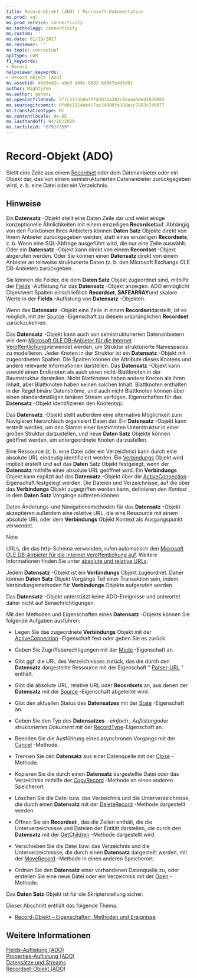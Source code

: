 ```yaml
---
title: Record-Objekt (ADO) | Microsoft-Dokumentation
ms.prod: sql
ms.prod_service: connectivity
ms.technology: connectivity
ms.custom: ''
ms.date: 01/19/2017
ms.reviewer: ''
ms.topic: conceptual
apitype: COM
f1_keywords:
- Record
helpviewer_keywords:
- Record object [ADO]
ms.assetid: db83ed2c-a8e3-460c-8682-64667e4d5d01
author: MightyPen
ms.author: genemi
ms.openlocfilehash: 5ffc515350bfff4307da382c05aae50ed1930802
ms.sourcegitcommit: 6fd8c1914de4c7ac24900fe388ecc7883c740077
ms.translationtype: MT
ms.contentlocale: de-DE
ms.lasthandoff: 04/26/2020
ms.locfileid: "67917359"
---
```

# <a name="record-object-ado"></a>Record-Objekt (ADO)
Stellt eine Zeile aus einem [Recordset](../../../ado/reference/ado-api/recordset-object-ado.md) oder dem Datenanbieter oder ein Objekt dar, das von einem semistrukturierten Datenanbieter zurückgegeben wird, z. b. eine Datei oder ein Verzeichnis.  
  
## <a name="remarks"></a>Hinweise  
 Ein **Datensatz** -Objekt stellt eine Daten Zeile dar und weist einige konzeptionelle Ähnlichkeiten mit einem einzeiligen **Recordset**auf. Abhängig von den Funktionen Ihres Anbieters können **Daten Satz** Objekte direkt von Ihrem Anbieter zurückgegeben werden, statt eines einzeiligen **Recordsets**, z. b. Wenn eine SQL-Abfrage ausgeführt wird, die nur eine Zeile auswählt. Oder ein **Datensatz** -Objekt kann direkt von einem **Recordset** -Objekt abgerufen werden. Oder Sie können einen **Datensatz** direkt von einem Anbieter an teilweise strukturierte Daten (z. b. den Microsoft Exchange OLE DB-Anbieter) zurückgeben.  
  
 Sie können die Felder, die dem **Daten Satz** Objekt zugeordnet sind, mithilfe der [Fields](../../../ado/reference/ado-api/fields-collection-ado.md) -Auflistung für das **Datensatz** -Objekt anzeigen. ADO ermöglicht Objektwert Spalten einschließlich **Recordset**, **SAFEARRAY**und skalare Werte in der **Fields** -Auflistung von **Datensatz** -Objekten.  
  
 Wenn das **Datensatz** -Objekt eine Zeile in einem **Recordset**darstellt, ist es möglich, mit der [Source](../../../ado/reference/ado-api/source-property-ado-record.md) -Eigenschaft zu diesem ursprünglichen **Recordset** zurückzukehren.  
  
 Das **Datensatz** -Objekt kann auch von semistrukturierten Datenanbietern wie dem [Microsoft OLE DB-Anbieter für die Internet Veröffentlichung](../../../ado/guide/appendixes/microsoft-ole-db-provider-for-internet-publishing.md)verwendet werden, um Struktur strukturierte Namespaces zu modellieren. Jeder Knoten in der Struktur ist ein **Datensatz** -Objekt mit zugeordneten Spalten. Die Spalten können die Attribute dieses Knotens und andere relevante Informationen darstellen. Das **Datensatz** -Objekt kann sowohl einen Endknoten als auch einen nicht-Blattknoten in der Baumstruktur darstellen. Nicht Blattknoten haben andere Knoten als ihren Inhalt, aber Blattknoten haben keinen solchen Inhalt. Blattknoten enthalten in der Regel binäre Datenströme, und auch nicht Blattknoten können über einen standardmäßigen binären Stream verfügen. Eigenschaften für das **Datensatz** -Objekt identifizieren den Knotentyp.  
  
 Das **Datensatz** -Objekt stellt außerdem eine alternative Möglichkeit zum Navigieren hierarchisch organisiert Daten dar. Ein **Datensatz** -Objekt kann erstellt werden, um den Stamm einer bestimmten Unterstruktur in einer großen Struktur darzustellen, und neue **Daten Satz** Objekte können geöffnet werden, um untergeordnete Knoten darzustellen.  
  
 Eine Ressource (z. b. eine Datei oder ein Verzeichnis) kann durch eine absolute URL eindeutig identifiziert werden. Ein [Verbindungs](../../../ado/reference/ado-api/connection-object-ado.md) Objekt wird implizit erstellt und auf das **Daten** Satz Objekt festgelegt, wenn der **Datensatz** mithilfe einer absolute URL geöffnet wird. Ein **Verbindungs** Objekt kann explizit auf das **Datensatz** -Objekt über die [ActiveConnection](../../../ado/reference/ado-api/activeconnection-property-ado.md) -Eigenschaft festgelegt werden. Die Dateien und Verzeichnisse, auf die über das **Verbindungs** Objekt zugegriffen werden kann, definieren den *Kontext* , in dem **Daten Satz** Vorgänge auftreten können.  
  
 Daten Änderungs-und Navigationsmethoden für das **Datensatz** -Objekt akzeptieren außerdem eine relative URL, die eine Ressource mit einem absolute URL oder dem **Verbindungs** Objekt Kontext als Ausgangspunkt verwendet.  
  
> [!NOTE]
>  URLs, die das http-Schema verwenden, rufen automatisch den [Microsoft OLE DB-Anbieter für die Internet Veröffentlichung auf](../../../ado/guide/appendixes/microsoft-ole-db-provider-for-internet-publishing.md). Weitere Informationen finden Sie unter [absolute und relative URLs](../../../ado/guide/data/absolute-and-relative-urls.md).  
  
 Jedem **Datensatz** -Objekt ist ein **Verbindungs** Objekt zugeordnet. Daher können **Daten Satz** Objekt Vorgänge Teil einer Transaktion sein, indem Verbindungsmethoden für **Verbindungs** Objekte aufgerufen werden.  
  
 Das **Datensatz** -Objekt unterstützt keine ADO-Ereignisse und antwortet daher nicht auf Benachrichtigungen.  
  
 Mit den Methoden und Eigenschaften eines **Datensatz** -Objekts können Sie folgende Aufgaben ausführen:  
  
-   Legen Sie das zugeordnete **Verbindungs** Objekt mit der [ActiveConnection](../../../ado/reference/ado-api/activeconnection-property-ado.md) -Eigenschaft fest oder geben Sie es zurück  
  
-   Geben Sie Zugriffsberechtigungen mit der [Mode](../../../ado/reference/ado-api/mode-property-ado.md) -Eigenschaft an.  
  
-   Gibt ggf. die URL des Verzeichnisses zurück, das die durch den **Datensatz** dargestellte Ressource mit der Eigenschaft " [Parser-URL](../../../ado/reference/ado-api/parenturl-property-ado.md) " enthält.  
  
-   Gibt die absolute URL, relative URL oder **Recordsets** an, aus denen der **Datensatz** mit der [Source](../../../ado/reference/ado-api/source-property-ado-record.md) -Eigenschaft abgeleitet wird.  
  
-   Gibt den aktuellen Status des **Datensatzes** mit der [State](../../../ado/reference/ado-api/state-property-ado.md) -Eigenschaft an.  
  
-   Geben Sie den Typ des **Datensatzes** - *einfach* *, Auflistung*oder *strukturiertes Dokument* mit der [RecordType](../../../ado/reference/ado-api/recordtype-property-ado.md)-Eigenschaft an.  
  
-   Beenden Sie die Ausführung eines asynchronen Vorgangs mit der [Cancel](../../../ado/reference/ado-api/cancel-method-ado.md) -Methode.  
  
-   Trennen Sie den **Datensatz** aus einer Datenquelle mit der [Close](../../../ado/reference/ado-api/close-method-ado.md) -Methode.  
  
-   Kopieren Sie die durch einen **Datensatz** dargestellte Datei oder das Verzeichnis mithilfe der [CopyRecord](../../../ado/reference/ado-api/copyrecord-method-ado.md) -Methode an einen anderen Speicherort.  
  
-   Löschen Sie die Datei bzw. das Verzeichnis und die Unterverzeichnisse, die durch einen **Datensatz** mit der [DeleteRecord](../../../ado/reference/ado-api/deleterecord-method-ado.md) -Methode dargestellt werden.  
  
-   Öffnen Sie ein **Recordset** , das die Zeilen enthält, die die Unterverzeichnisse und Dateien der Entität darstellen, die durch den **Datensatz** mit der [GetChildren](../../../ado/reference/ado-api/getchildren-method-ado.md) -Methode dargestellt wird.  
  
-   Verschieben Sie die Datei bzw. das Verzeichnis und die Unterverzeichnisse, die durch einen **Datensatz** dargestellt werden, mit der [MoveRecord](../../../ado/reference/ado-api/moverecord-method-ado.md) -Methode in einen anderen Speicherort.  
  
-   Ordnen Sie den **Datensatz** einer vorhandenen Datenquelle zu, oder erstellen Sie eine neue Datei oder ein Verzeichnis mit der [Open](../../../ado/reference/ado-api/open-method-ado-record.md) -Methode.  
  
 Das **Daten Satz** Objekt ist für die Skripterstellung sicher.  
  
 Dieser Abschnitt enthält das folgende Thema.  
  
-   [Record-Objekt – Eigenschaften, Methoden und Ereignisse](../../../ado/reference/ado-api/record-object-properties-methods-and-events.md)  
  
## <a name="see-also"></a>Weitere Informationen  
 [Fields-Auflistung (ADO)](../../../ado/reference/ado-api/fields-collection-ado.md)   
 [Properties-Auflistung (ADO)](../../../ado/reference/ado-api/properties-collection-ado.md)   
 [Datensätze und Streams](../../../ado/guide/data/records-and-streams.md)   
 [Recordset-Objekt (ADO)](../../../ado/reference/ado-api/recordset-object-ado.md)
